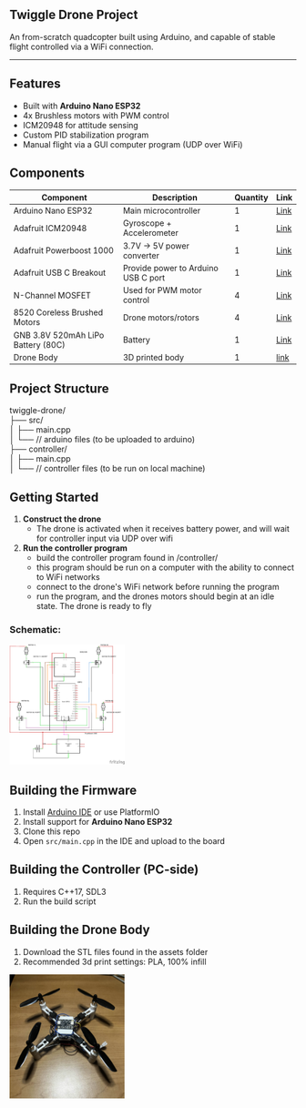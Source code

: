 ## Twiggle Drone Project
An from-scratch quadcopter built using Arduino, and capable of stable flight controlled via a WiFi connection. 

---

## Features
- Built with **Arduino Nano ESP32**
- 4x Brushless motors with PWM control
- ICM20948 for attitude sensing
- Custom PID stabilization program
- Manual flight via a GUI computer program (UDP over WiFi)

## Components
| Component                        | Description                      | Quantity | Link |
|----------------------------------|----------------------------------|----------|------|
| Arduino Nano ESP32              | Main microcontroller             | 1        | [Link](https://www.digikey.com/en/products/detail/arduino/ABX00092/21219771) |
| Adafruit ICM20948               | Gyroscope + Accelerometer        | 1        | [Link](https://www.digikey.com/en/products/detail/adafruit-industries-llc/4554/17039173) |
| Adafruit Powerboost 1000        | 3.7V → 5V power converter         | 1        | [Link](https://www.digikey.com/en/products/detail/adafruit-industries-llc/2030/5011076) |
| Adafruit USB C Breakout         | Provide power to Arduino USB C port | 1     | [Link](https://www.digikey.com/en/products/detail/adafruit-industries-llc/5978/24639123) |
| N-Channel MOSFET                | Used for PWM motor control       | 4        | [Link](https://www.digikey.com/en/products/detail/infineon-technologies/IRLZ44NPBF/811808) |
| 8520 Coreless Brushed Motors    | Drone motors/rotors              | 4        | [Link](https://www.amazon.com/dp/B076M7G24G?ref=ppx_yo2ov_dt_b_fed_asin_title) |
| GNB 3.8V 520mAh LiPo Battery (80C) | Battery                        | 1        | [Link](https://www.amazon.com/dp/B07QC17GLT?ref=ppx_yo2ov_dt_b_fed_asin_title) |
| Drone Body                      | 3D printed body                   | 1        | [link](about:blank) |

## Project Structure
twiggle-drone/<br>
├── src/<br>
│   ├── main.cpp<br>
│   └── // arduino files (to be uploaded to arduino)<br>
├── controller/<br>
│   ├── main.cpp<br>
│   └── // controller files (to be run on local machine)<br>

## Getting Started
1. **Construct the drone**
    - The drone is activated when it receives battery power, and will wait for controller input via UDP over wifi
2. **Run the controller program**
    - build the controller program found in /controller/
    - this program should be run on a computer with the ability to connect to WiFi networks
    - connect to the drone's WiFi network before running the program
    - run the program, and the drones motors should begin at an idle state. The drone is ready to fly
### Schematic:
<img src="assets/schematic.png" alt="schematic" width="40%">

## Building the Firmware
1. Install [Arduino IDE](https://www.arduino.cc/en/software) or use PlatformIO
2. Install support for **Arduino Nano ESP32**
3. Clone this repo
4. Open `src/main.cpp` in the IDE and upload to the board

## Building the Controller (PC-side)
1. Requires C++17, SDL3
2. Run the build script

## Building the Drone Body
1. Download the STL files found in the assets folder
2. Recommended 3d print settings: PLA, 100% infill
<img src="assets/IMG_9802.jpg" alt="drone_body_pic" width="40%">
